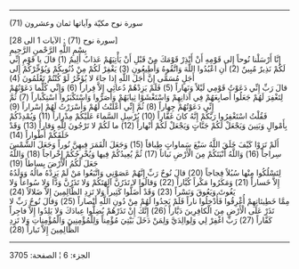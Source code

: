 ------------------------------------------------------------------------

(71) سورة نوح مكيّة وآياتها ثمان وعشرون  
  
\[سورة نوح (71) : الآيات 1 الى 28\]  
بِسْمِ اللَّهِ الرَّحْمنِ الرَّحِيمِ  
إِنَّا أَرْسَلْنا نُوحاً إِلى قَوْمِهِ أَنْ أَنْذِرْ قَوْمَكَ مِنْ قَبْلِ أَنْ يَأْتِيَهُمْ عَذابٌ أَلِيمٌ (1) قالَ
يا قَوْمِ إِنِّي لَكُمْ نَذِيرٌ مُبِينٌ (2) أَنِ اعْبُدُوا اللَّهَ وَاتَّقُوهُ وَأَطِيعُونِ (3) يَغْفِرْ لَكُمْ
مِنْ ذُنُوبِكُمْ وَيُؤَخِّرْكُمْ إِلى أَجَلٍ مُسَمًّى إِنَّ أَجَلَ اللَّهِ إِذا جاءَ لا يُؤَخَّرُ لَوْ كُنْتُمْ
تَعْلَمُونَ (4)  
قالَ رَبِّ إِنِّي دَعَوْتُ قَوْمِي لَيْلاً وَنَهاراً (5) فَلَمْ يَزِدْهُمْ دُعائِي إِلاَّ فِراراً (6) وَإِنِّي
كُلَّما دَعَوْتُهُمْ لِتَغْفِرَ لَهُمْ جَعَلُوا أَصابِعَهُمْ فِي آذانِهِمْ وَاسْتَغْشَوْا ثِيابَهُمْ وَأَصَرُّوا
وَاسْتَكْبَرُوا اسْتِكْباراً (7) ثُمَّ إِنِّي دَعَوْتُهُمْ جِهاراً (8) ثُمَّ إِنِّي أَعْلَنْتُ لَهُمْ وَأَسْرَرْتُ
لَهُمْ إِسْراراً (9)  
فَقُلْتُ اسْتَغْفِرُوا رَبَّكُمْ إِنَّهُ كانَ غَفَّاراً (10) يُرْسِلِ السَّماءَ عَلَيْكُمْ مِدْراراً (11)
وَيُمْدِدْكُمْ بِأَمْوالٍ وَبَنِينَ وَيَجْعَلْ لَكُمْ جَنَّاتٍ وَيَجْعَلْ لَكُمْ أَنْهاراً (12) ما لَكُمْ لا
تَرْجُونَ لِلَّهِ وَقاراً (13) وَقَدْ خَلَقَكُمْ أَطْواراً (14)  
أَلَمْ تَرَوْا كَيْفَ خَلَقَ اللَّهُ سَبْعَ سَماواتٍ طِباقاً (15) وَجَعَلَ الْقَمَرَ فِيهِنَّ نُوراً وَجَعَلَ
الشَّمْسَ سِراجاً (16) وَاللَّهُ أَنْبَتَكُمْ مِنَ الْأَرْضِ نَباتاً (17) ثُمَّ يُعِيدُكُمْ فِيها وَيُخْرِجُكُمْ
إِخْراجاً (18) وَاللَّهُ جَعَلَ لَكُمُ الْأَرْضَ بِساطاً (19)  
لِتَسْلُكُوا مِنْها سُبُلاً فِجاجاً (20) قالَ نُوحٌ رَبِّ إِنَّهُمْ عَصَوْنِي وَاتَّبَعُوا مَنْ لَمْ يَزِدْهُ
مالُهُ وَوَلَدُهُ إِلاَّ خَساراً (21) وَمَكَرُوا مَكْراً كُبَّاراً (22) وَقالُوا لا تَذَرُنَّ آلِهَتَكُمْ
وَلا تَذَرُنَّ وَدًّا وَلا سُواعاً وَلا يَغُوثَ وَيَعُوقَ وَنَسْراً (23) وَقَدْ أَضَلُّوا كَثِيراً وَلا تَزِدِ
الظَّالِمِينَ إِلاَّ ضَلالاً (24)  
مِمَّا خَطِيئاتِهِمْ أُغْرِقُوا فَأُدْخِلُوا ناراً فَلَمْ يَجِدُوا لَهُمْ مِنْ دُونِ اللَّهِ أَنْصاراً (25)
وَقالَ نُوحٌ رَبِّ لا تَذَرْ عَلَى الْأَرْضِ مِنَ الْكافِرِينَ دَيَّاراً (26) إِنَّكَ إِنْ تَذَرْهُمْ يُضِلُّوا
عِبادَكَ وَلا يَلِدُوا إِلاَّ فاجِراً كَفَّاراً (27) رَبِّ اغْفِرْ لِي وَلِوالِدَيَّ وَلِمَنْ دَخَلَ بَيْتِيَ
مُؤْمِناً وَلِلْمُؤْمِنِينَ وَالْمُؤْمِناتِ وَلا تَزِدِ الظَّالِمِينَ إِلاَّ تَباراً (28)

------------------------------------------------------------------------

الجزء: 6 ¦ الصفحة: 3705
